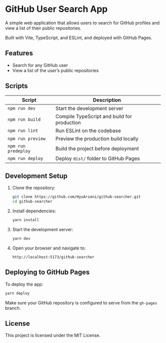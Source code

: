 # GitHub User Search App

A simple web application that allows users to search for GitHub profiles and view a list of their public repositories.

Built with Vite, TypeScript, and ESLint, and deployed with GitHub Pages.

## Features

- Search for any GitHub user
- View a list of the user’s public repositories

## Scripts

| Script              | Description                                 |
| ------------------- | ------------------------------------------- |
| `npm run dev`       | Start the development server                |
| `npm run build`     | Compile TypeScript and build for production |
| `npm run lint`      | Run ESLint on the codebase                  |
| `npm run preview`   | Preview the production build locally        |
| `npm run predeploy` | Build the project before deployment         |
| `npm run deploy`    | Deploy `dist/` folder to GitHub Pages       |

## Development Setup

1. Clone the repository:

   ```bash
   git clone https://github.com/HyuArzani/github-searcher.git
   cd github-searcher
   ```

2. Install dependencies:

   ```bash
   yarn install
   ```

3. Start the development server:

   ```bash
   yarn dev
   ```

4. Open your browser and navigate to:

   ```
   http://localhost:5173/github-searcher
   ```

## Deploying to GitHub Pages

To deploy the app:

```bash
yarn deploy
```

Make sure your GitHub repository is configured to serve from the `gh-pages` branch.

## License

This project is licensed under the MIT License.
